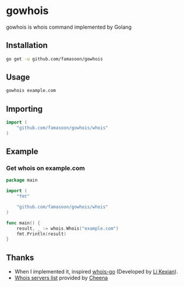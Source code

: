gowhois
===

gowhois is whois command implemented by Golang

## Installation
```sh
go get -u github.com/famasoon/gowhois
```

## Usage
```sh
gowhois example.com
```

## Importing
```go
import (
    "github.com/famasoon/gowhois/whois"
)
```

## Example
### Get whois on example.com
```go
package main

import (
    "fmt"

    "github.com/famasoon/gowhois/whois"
)

func main() {
    result, _ := whois.Whois("example.com")
    fmt.Println(result)
}
```

## Thanks
- When I implemented it, inspired [whois-go](https://github.com/likexian/whois-go) (Developed by [Li Kexian](https://www.likexian.com/en-US/)).
- [Whois servers list](https://github.com/cheenanet/whois-servers-list/blob/master/whois.min.json) provided by [Cheena](https://twitter.com/cheenanet)
